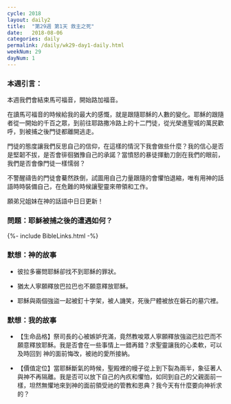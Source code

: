 ```yaml
---
cycle: 2018
layout: daily2
title:  "第29週 第1天 救主之死"
date:   2018-08-06
categories: daily
permalink: /daily/wk29-day1-daily.html
weekNum: 29
dayNum: 1
---
```


### 本週引言：
本週我們會結束馬可福音，開始路加福音。

在讀馬可福音的時候給我的最大的感慨，就是跟隨耶穌的人數的變化。耶穌的跟隨者從一開始的千百之眾，到前往耶路撒冷路上的十二門徒，從光榮進聖城的萬民歡呼，到被捕之後門徒都離開逃走。

門徒的態度讓我們反思自己的信仰，在這樣的情況下我會做些什麼？我的信心是否是堅韌不拔，是否會徘徊猶豫自己的承諾？當憤怒的暴徒揮動刀劍在我們的眼前，我們是否會像門徒一樣懦弱？

不警醒禱告的門徒會驀然跌倒，試圖用自己力量跟隨的會懼怕退縮，唯有用神的話語時時裝備自己，在危難的時候讓聖靈來帶領和工作。

願弟兄姐妹在神的話語中日日更新！

### 問題：耶穌被捕之後的遭遇如何？

{%- include BibleLinks.html -%}

### 默想：神的故事 
+ 彼拉多審問耶穌卻找不到耶穌的罪狀。

+ 猶太人寧願釋放巴拉巴也不願意釋放耶穌。

+ 耶穌與兩個強盜一起被釘十字架，被人譏笑，死後尸體被放在磐石的墓穴裡。

### 默想：我的故事
+ 【生命品格】祭司長的心被嫉妒充滿，竟然教唆眾人寧願釋放強盜巴拉巴而不願意釋放耶穌。我是否會在一些事情上一錯再錯？求聖靈讓我的心柔軟，可以及時回到
神的面前悔改，被祂的愛所接納。

+ 【價值定位】當耶穌斷氣的時候，聖殿裡的幔子從上到下裂為兩半，象征著人與神不再隔離。我是否可以放下自己的內疚和懼怕，如同到自己的父親面前一樣，坦然無懼地來到神的面前領受祂的管教和恩典？我今天有什麼要向神祈求的？
